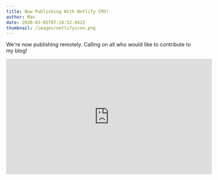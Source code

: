 ```yaml
---
title: Now Publishing With Netlify CMS!
author: Max
date: 2020-02-05T07:18:52.042Z
thumbnail: /images/netlifyicon.png
---
```

We're now publishing remotely. Calling on all who would like to contribute to my blog!

<iframe width="560" height="315" src="https://www.youtube.com/embed/jsLUidiYm0w" frameborder="0" allow="accelerometer; autoplay; encrypted-media; gyroscope; picture-in-picture" allowfullscreen></iframe>
